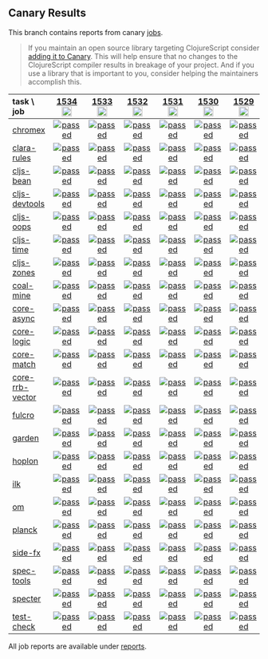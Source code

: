 ## Canary Results

This branch contains reports from canary [jobs](https://github.com/cljs-oss/canary/tree/jobs).

> If you maintain an open source library targeting ClojureScript consider [adding it to Canary](https://github.com/cljs-oss/canary/tree/master#how-to-participate). This will help ensure that no changes to the ClojureScript compiler results in breakage of your project. And if you use a library that is important to you, consider helping the maintainers accomplish this.

[//]: # (begin_overview_table)

| task \ job | <a href="reports/2020/09/13/job-001534-1.10.824-599cd05f" title="job #1534&#xA;&#xA;job&#xA;&#xA;requested by BinaryAge Bot (@babot) on 2020-09-13T11:06:54Z">1534<br/><img width=20 height=20 src="https://avatars0.githubusercontent.com/u/1476765?v=4&s=60"></a> | <a href="reports/2020/09/12/job-001533-1.10.824-599cd05f" title="job #1533&#xA;&#xA;job&#xA;&#xA;requested by BinaryAge Bot (@babot) on 2020-09-12T11:06:56Z">1533<br/><img width=20 height=20 src="https://avatars0.githubusercontent.com/u/1476765?v=4&s=60"></a> | <a href="reports/2020/09/11/job-001532-1.10.824-599cd05f" title="job #1532&#xA;&#xA;job&#xA;&#xA;requested by BinaryAge Bot (@babot) on 2020-09-11T11:06:34Z">1532<br/><img width=20 height=20 src="https://avatars0.githubusercontent.com/u/1476765?v=4&s=60"></a> | <a href="reports/2020/09/10/job-001531-1.10.824-599cd05f" title="job #1531&#xA;&#xA;job&#xA;&#xA;requested by BinaryAge Bot (@babot) on 2020-09-10T11:06:35Z">1531<br/><img width=20 height=20 src="https://avatars0.githubusercontent.com/u/1476765?v=4&s=60"></a> | <a href="reports/2020/09/09/job-001530-1.10.824-599cd05f" title="job #1530&#xA;&#xA;job&#xA;&#xA;requested by BinaryAge Bot (@babot) on 2020-09-09T11:07:06Z">1530<br/><img width=20 height=20 src="https://avatars0.githubusercontent.com/u/1476765?v=4&s=60"></a> | <a href="reports/2020/09/08/job-001529-1.10.824-599cd05f" title="job #1529&#xA;&#xA;job&#xA;&#xA;requested by BinaryAge Bot (@babot) on 2020-09-08T11:06:59Z">1529<br/><img width=20 height=20 src="https://avatars0.githubusercontent.com/u/1476765?v=4&s=60"></a> | <a href="reports/2020/09/07/job-001528-1.10.824-599cd05f" title="job #1528&#xA;&#xA;job&#xA;&#xA;requested by BinaryAge Bot (@babot) on 2020-09-07T11:06:33Z">1528<br/><img width=20 height=20 src="https://avatars0.githubusercontent.com/u/1476765?v=4&s=60"></a> | <a href="reports/2020/09/06/job-001527-1.10.824-599cd05f" title="job #1527&#xA;&#xA;job&#xA;&#xA;requested by BinaryAge Bot (@babot) on 2020-09-06T11:06:49Z">1527<br/><img width=20 height=20 src="https://avatars0.githubusercontent.com/u/1476765?v=4&s=60"></a> | <a href="reports/2020/09/05/job-001526-1.10.825-ef20514a1" title="job #1526&#xA;&#xA;job -c mfikes -r CLJS-3174&#xA;&#xA;requested by Mike Fikes (@mfikes) on 2020-09-05T18:59:15Z">1526<br/><img width=20 height=20 src="https://avatars1.githubusercontent.com/u/1723464?v=4&s=60"></a> | <a href="reports/2020/09/05/job-001525-1.10.825-ef20514a1" title="job #1525&#xA;&#xA;job -c mfikes -r CLJS-3174&#xA;&#xA;requested by Mike Fikes (@mfikes) on 2020-09-05T18:11:09Z">1525<br/><img width=20 height=20 src="https://avatars1.githubusercontent.com/u/1723464?v=4&s=60"></a> |
| :--- | :---: | :---: | :---: | :---: | :---: | :---: | :---: | :---: | :---: | :---: |
| [chromex](https://github.com/binaryage/chromex) | <a href="reports/2020/09/13/job-001534-1.10.824-599cd05f#-chromex"><img title="passed" src="http://box.binaryage.com/s-passed.svg"><a> | <a href="reports/2020/09/12/job-001533-1.10.824-599cd05f#-chromex"><img title="passed" src="http://box.binaryage.com/s-passed.svg"><a> | <a href="reports/2020/09/11/job-001532-1.10.824-599cd05f#-chromex"><img title="passed" src="http://box.binaryage.com/s-passed.svg"><a> | <a href="reports/2020/09/10/job-001531-1.10.824-599cd05f#-chromex"><img title="passed" src="http://box.binaryage.com/s-passed.svg"><a> | <a href="reports/2020/09/09/job-001530-1.10.824-599cd05f#-chromex"><img title="passed" src="http://box.binaryage.com/s-passed.svg"><a> | <a href="reports/2020/09/08/job-001529-1.10.824-599cd05f#-chromex"><img title="passed" src="http://box.binaryage.com/s-passed.svg"><a> | <a href="reports/2020/09/07/job-001528-1.10.824-599cd05f#-chromex"><img title="passed" src="http://box.binaryage.com/s-passed.svg"><a> | <a href="reports/2020/09/06/job-001527-1.10.824-599cd05f#-chromex"><img title="passed" src="http://box.binaryage.com/s-passed.svg"><a> | <a href="reports/2020/09/05/job-001526-1.10.825-ef20514a1#-chromex"><img title="passed" src="http://box.binaryage.com/s-passed.svg"><a> | <a href="reports/2020/09/05/job-001525-1.10.825-ef20514a1#-chromex"><img title="passed" src="http://box.binaryage.com/s-passed.svg"><a> |
| [clara-rules](https://github.com/cerner/clara-rules) | <a href="reports/2020/09/13/job-001534-1.10.824-599cd05f#-clara-rules"><img title="passed" src="http://box.binaryage.com/s-passed.svg"><a> | <a href="reports/2020/09/12/job-001533-1.10.824-599cd05f#-clara-rules"><img title="passed" src="http://box.binaryage.com/s-passed.svg"><a> | <a href="reports/2020/09/11/job-001532-1.10.824-599cd05f#-clara-rules"><img title="passed" src="http://box.binaryage.com/s-passed.svg"><a> | <a href="reports/2020/09/10/job-001531-1.10.824-599cd05f#-clara-rules"><img title="passed" src="http://box.binaryage.com/s-passed.svg"><a> | <a href="reports/2020/09/09/job-001530-1.10.824-599cd05f#-clara-rules"><img title="passed" src="http://box.binaryage.com/s-passed.svg"><a> | <a href="reports/2020/09/08/job-001529-1.10.824-599cd05f#-clara-rules"><img title="passed" src="http://box.binaryage.com/s-passed.svg"><a> | <a href="reports/2020/09/07/job-001528-1.10.824-599cd05f#-clara-rules"><img title="passed" src="http://box.binaryage.com/s-passed.svg"><a> | <a href="reports/2020/09/06/job-001527-1.10.824-599cd05f#-clara-rules"><img title="passed" src="http://box.binaryage.com/s-passed.svg"><a> | <a href="reports/2020/09/05/job-001526-1.10.825-ef20514a1#-clara-rules"><img title="passed" src="http://box.binaryage.com/s-passed.svg"><a> | <a href="reports/2020/09/05/job-001525-1.10.825-ef20514a1#-clara-rules"><img title="unknown" src="http://box.binaryage.com/s-unknown.svg"><a> |
| [cljs-bean](https://github.com/mfikes/cljs-bean) | <a href="reports/2020/09/13/job-001534-1.10.824-599cd05f#-cljs-bean"><img title="passed" src="http://box.binaryage.com/s-passed.svg"><a> | <a href="reports/2020/09/12/job-001533-1.10.824-599cd05f#-cljs-bean"><img title="passed" src="http://box.binaryage.com/s-passed.svg"><a> | <a href="reports/2020/09/11/job-001532-1.10.824-599cd05f#-cljs-bean"><img title="passed" src="http://box.binaryage.com/s-passed.svg"><a> | <a href="reports/2020/09/10/job-001531-1.10.824-599cd05f#-cljs-bean"><img title="passed" src="http://box.binaryage.com/s-passed.svg"><a> | <a href="reports/2020/09/09/job-001530-1.10.824-599cd05f#-cljs-bean"><img title="passed" src="http://box.binaryage.com/s-passed.svg"><a> | <a href="reports/2020/09/08/job-001529-1.10.824-599cd05f#-cljs-bean"><img title="passed" src="http://box.binaryage.com/s-passed.svg"><a> | <a href="reports/2020/09/07/job-001528-1.10.824-599cd05f#-cljs-bean"><img title="passed" src="http://box.binaryage.com/s-passed.svg"><a> | <a href="reports/2020/09/06/job-001527-1.10.824-599cd05f#-cljs-bean"><img title="passed" src="http://box.binaryage.com/s-passed.svg"><a> | <a href="reports/2020/09/05/job-001526-1.10.825-ef20514a1#-cljs-bean"><img title="passed" src="http://box.binaryage.com/s-passed.svg"><a> | <a href="reports/2020/09/05/job-001525-1.10.825-ef20514a1#-cljs-bean"><img title="passed" src="http://box.binaryage.com/s-passed.svg"><a> |
| [cljs-devtools](https://github.com/binaryage/cljs-devtools) | <a href="reports/2020/09/13/job-001534-1.10.824-599cd05f#-cljs-devtools"><img title="passed" src="http://box.binaryage.com/s-passed.svg"><a> | <a href="reports/2020/09/12/job-001533-1.10.824-599cd05f#-cljs-devtools"><img title="passed" src="http://box.binaryage.com/s-passed.svg"><a> | <a href="reports/2020/09/11/job-001532-1.10.824-599cd05f#-cljs-devtools"><img title="passed" src="http://box.binaryage.com/s-passed.svg"><a> | <a href="reports/2020/09/10/job-001531-1.10.824-599cd05f#-cljs-devtools"><img title="passed" src="http://box.binaryage.com/s-passed.svg"><a> | <a href="reports/2020/09/09/job-001530-1.10.824-599cd05f#-cljs-devtools"><img title="passed" src="http://box.binaryage.com/s-passed.svg"><a> | <a href="reports/2020/09/08/job-001529-1.10.824-599cd05f#-cljs-devtools"><img title="passed" src="http://box.binaryage.com/s-passed.svg"><a> | <a href="reports/2020/09/07/job-001528-1.10.824-599cd05f#-cljs-devtools"><img title="passed" src="http://box.binaryage.com/s-passed.svg"><a> | <a href="reports/2020/09/06/job-001527-1.10.824-599cd05f#-cljs-devtools"><img title="passed" src="http://box.binaryage.com/s-passed.svg"><a> | <a href="reports/2020/09/05/job-001526-1.10.825-ef20514a1#-cljs-devtools"><img title="passed" src="http://box.binaryage.com/s-passed.svg"><a> | <a href="reports/2020/09/05/job-001525-1.10.825-ef20514a1#-cljs-devtools"><img title="passed" src="http://box.binaryage.com/s-passed.svg"><a> |
| [cljs-oops](https://github.com/binaryage/cljs-oops) | <a href="reports/2020/09/13/job-001534-1.10.824-599cd05f#-cljs-oops"><img title="passed" src="http://box.binaryage.com/s-passed.svg"><a> | <a href="reports/2020/09/12/job-001533-1.10.824-599cd05f#-cljs-oops"><img title="passed" src="http://box.binaryage.com/s-passed.svg"><a> | <a href="reports/2020/09/11/job-001532-1.10.824-599cd05f#-cljs-oops"><img title="passed" src="http://box.binaryage.com/s-passed.svg"><a> | <a href="reports/2020/09/10/job-001531-1.10.824-599cd05f#-cljs-oops"><img title="passed" src="http://box.binaryage.com/s-passed.svg"><a> | <a href="reports/2020/09/09/job-001530-1.10.824-599cd05f#-cljs-oops"><img title="passed" src="http://box.binaryage.com/s-passed.svg"><a> | <a href="reports/2020/09/08/job-001529-1.10.824-599cd05f#-cljs-oops"><img title="passed" src="http://box.binaryage.com/s-passed.svg"><a> | <a href="reports/2020/09/07/job-001528-1.10.824-599cd05f#-cljs-oops"><img title="passed" src="http://box.binaryage.com/s-passed.svg"><a> | <a href="reports/2020/09/06/job-001527-1.10.824-599cd05f#-cljs-oops"><img title="passed" src="http://box.binaryage.com/s-passed.svg"><a> | <a href="reports/2020/09/05/job-001526-1.10.825-ef20514a1#-cljs-oops"><img title="passed" src="http://box.binaryage.com/s-passed.svg"><a> | <a href="reports/2020/09/05/job-001525-1.10.825-ef20514a1#-cljs-oops"><img title="passed" src="http://box.binaryage.com/s-passed.svg"><a> |
| [cljs-time](https://github.com/andrewmcveigh/cljs-time) | <a href="reports/2020/09/13/job-001534-1.10.824-599cd05f#-cljs-time"><img title="passed" src="http://box.binaryage.com/s-passed.svg"><a> | <a href="reports/2020/09/12/job-001533-1.10.824-599cd05f#-cljs-time"><img title="passed" src="http://box.binaryage.com/s-passed.svg"><a> | <a href="reports/2020/09/11/job-001532-1.10.824-599cd05f#-cljs-time"><img title="passed" src="http://box.binaryage.com/s-passed.svg"><a> | <a href="reports/2020/09/10/job-001531-1.10.824-599cd05f#-cljs-time"><img title="passed" src="http://box.binaryage.com/s-passed.svg"><a> | <a href="reports/2020/09/09/job-001530-1.10.824-599cd05f#-cljs-time"><img title="passed" src="http://box.binaryage.com/s-passed.svg"><a> | <a href="reports/2020/09/08/job-001529-1.10.824-599cd05f#-cljs-time"><img title="passed" src="http://box.binaryage.com/s-passed.svg"><a> | <a href="reports/2020/09/07/job-001528-1.10.824-599cd05f#-cljs-time"><img title="passed" src="http://box.binaryage.com/s-passed.svg"><a> | <a href="reports/2020/09/06/job-001527-1.10.824-599cd05f#-cljs-time"><img title="passed" src="http://box.binaryage.com/s-passed.svg"><a> | <a href="reports/2020/09/05/job-001526-1.10.825-ef20514a1#-cljs-time"><img title="passed" src="http://box.binaryage.com/s-passed.svg"><a> | <a href="reports/2020/09/05/job-001525-1.10.825-ef20514a1#-cljs-time"><img title="unknown" src="http://box.binaryage.com/s-unknown.svg"><a> |
| [cljs-zones](https://github.com/binaryage/cljs-zones) | <a href="reports/2020/09/13/job-001534-1.10.824-599cd05f#-cljs-zones"><img title="passed" src="http://box.binaryage.com/s-passed.svg"><a> | <a href="reports/2020/09/12/job-001533-1.10.824-599cd05f#-cljs-zones"><img title="passed" src="http://box.binaryage.com/s-passed.svg"><a> | <a href="reports/2020/09/11/job-001532-1.10.824-599cd05f#-cljs-zones"><img title="passed" src="http://box.binaryage.com/s-passed.svg"><a> | <a href="reports/2020/09/10/job-001531-1.10.824-599cd05f#-cljs-zones"><img title="passed" src="http://box.binaryage.com/s-passed.svg"><a> | <a href="reports/2020/09/09/job-001530-1.10.824-599cd05f#-cljs-zones"><img title="passed" src="http://box.binaryage.com/s-passed.svg"><a> | <a href="reports/2020/09/08/job-001529-1.10.824-599cd05f#-cljs-zones"><img title="passed" src="http://box.binaryage.com/s-passed.svg"><a> | <a href="reports/2020/09/07/job-001528-1.10.824-599cd05f#-cljs-zones"><img title="passed" src="http://box.binaryage.com/s-passed.svg"><a> | <a href="reports/2020/09/06/job-001527-1.10.824-599cd05f#-cljs-zones"><img title="passed" src="http://box.binaryage.com/s-passed.svg"><a> | <a href="reports/2020/09/05/job-001526-1.10.825-ef20514a1#-cljs-zones"><img title="passed" src="http://box.binaryage.com/s-passed.svg"><a> | <a href="reports/2020/09/05/job-001525-1.10.825-ef20514a1#-cljs-zones"><img title="passed" src="http://box.binaryage.com/s-passed.svg"><a> |
| [coal-mine](https://github.com/mfikes/coal-mine) | <a href="reports/2020/09/13/job-001534-1.10.824-599cd05f#-coal-mine"><img title="passed" src="http://box.binaryage.com/s-passed.svg"><a> | <a href="reports/2020/09/12/job-001533-1.10.824-599cd05f#-coal-mine"><img title="passed" src="http://box.binaryage.com/s-passed.svg"><a> | <a href="reports/2020/09/11/job-001532-1.10.824-599cd05f#-coal-mine"><img title="passed" src="http://box.binaryage.com/s-passed.svg"><a> | <a href="reports/2020/09/10/job-001531-1.10.824-599cd05f#-coal-mine"><img title="passed" src="http://box.binaryage.com/s-passed.svg"><a> | <a href="reports/2020/09/09/job-001530-1.10.824-599cd05f#-coal-mine"><img title="passed" src="http://box.binaryage.com/s-passed.svg"><a> | <a href="reports/2020/09/08/job-001529-1.10.824-599cd05f#-coal-mine"><img title="passed" src="http://box.binaryage.com/s-passed.svg"><a> | <a href="reports/2020/09/07/job-001528-1.10.824-599cd05f#-coal-mine"><img title="passed" src="http://box.binaryage.com/s-passed.svg"><a> | <a href="reports/2020/09/06/job-001527-1.10.824-599cd05f#-coal-mine"><img title="passed" src="http://box.binaryage.com/s-passed.svg"><a> | <a href="reports/2020/09/05/job-001526-1.10.825-ef20514a1#-coal-mine"><img title="passed" src="http://box.binaryage.com/s-passed.svg"><a> | <a href="reports/2020/09/05/job-001525-1.10.825-ef20514a1#-coal-mine"><img title="passed" src="http://box.binaryage.com/s-passed.svg"><a> |
| [core-async](https://github.com/clojure/core.async) | <a href="reports/2020/09/13/job-001534-1.10.824-599cd05f#-core-async"><img title="passed" src="http://box.binaryage.com/s-passed.svg"><a> | <a href="reports/2020/09/12/job-001533-1.10.824-599cd05f#-core-async"><img title="passed" src="http://box.binaryage.com/s-passed.svg"><a> | <a href="reports/2020/09/11/job-001532-1.10.824-599cd05f#-core-async"><img title="passed" src="http://box.binaryage.com/s-passed.svg"><a> | <a href="reports/2020/09/10/job-001531-1.10.824-599cd05f#-core-async"><img title="passed" src="http://box.binaryage.com/s-passed.svg"><a> | <a href="reports/2020/09/09/job-001530-1.10.824-599cd05f#-core-async"><img title="passed" src="http://box.binaryage.com/s-passed.svg"><a> | <a href="reports/2020/09/08/job-001529-1.10.824-599cd05f#-core-async"><img title="passed" src="http://box.binaryage.com/s-passed.svg"><a> | <a href="reports/2020/09/07/job-001528-1.10.824-599cd05f#-core-async"><img title="passed" src="http://box.binaryage.com/s-passed.svg"><a> | <a href="reports/2020/09/06/job-001527-1.10.824-599cd05f#-core-async"><img title="passed" src="http://box.binaryage.com/s-passed.svg"><a> | <a href="reports/2020/09/05/job-001526-1.10.825-ef20514a1#-core-async"><img title="passed" src="http://box.binaryage.com/s-passed.svg"><a> | <a href="reports/2020/09/05/job-001525-1.10.825-ef20514a1#-core-async"><img title="unknown" src="http://box.binaryage.com/s-unknown.svg"><a> |
| [core-logic](https://github.com/clojure/core.logic) | <a href="reports/2020/09/13/job-001534-1.10.824-599cd05f#-core-logic"><img title="passed" src="http://box.binaryage.com/s-passed.svg"><a> | <a href="reports/2020/09/12/job-001533-1.10.824-599cd05f#-core-logic"><img title="passed" src="http://box.binaryage.com/s-passed.svg"><a> | <a href="reports/2020/09/11/job-001532-1.10.824-599cd05f#-core-logic"><img title="passed" src="http://box.binaryage.com/s-passed.svg"><a> | <a href="reports/2020/09/10/job-001531-1.10.824-599cd05f#-core-logic"><img title="passed" src="http://box.binaryage.com/s-passed.svg"><a> | <a href="reports/2020/09/09/job-001530-1.10.824-599cd05f#-core-logic"><img title="passed" src="http://box.binaryage.com/s-passed.svg"><a> | <a href="reports/2020/09/08/job-001529-1.10.824-599cd05f#-core-logic"><img title="passed" src="http://box.binaryage.com/s-passed.svg"><a> | <a href="reports/2020/09/07/job-001528-1.10.824-599cd05f#-core-logic"><img title="passed" src="http://box.binaryage.com/s-passed.svg"><a> | <a href="reports/2020/09/06/job-001527-1.10.824-599cd05f#-core-logic"><img title="passed" src="http://box.binaryage.com/s-passed.svg"><a> | <a href="reports/2020/09/05/job-001526-1.10.825-ef20514a1#-core-logic"><img title="passed" src="http://box.binaryage.com/s-passed.svg"><a> | <a href="reports/2020/09/05/job-001525-1.10.825-ef20514a1#-core-logic"><img title="unknown" src="http://box.binaryage.com/s-unknown.svg"><a> |
| [core-match](https://github.com/clojure/core.match) | <a href="reports/2020/09/13/job-001534-1.10.824-599cd05f#-core-match"><img title="passed" src="http://box.binaryage.com/s-passed.svg"><a> | <a href="reports/2020/09/12/job-001533-1.10.824-599cd05f#-core-match"><img title="passed" src="http://box.binaryage.com/s-passed.svg"><a> | <a href="reports/2020/09/11/job-001532-1.10.824-599cd05f#-core-match"><img title="passed" src="http://box.binaryage.com/s-passed.svg"><a> | <a href="reports/2020/09/10/job-001531-1.10.824-599cd05f#-core-match"><img title="passed" src="http://box.binaryage.com/s-passed.svg"><a> | <a href="reports/2020/09/09/job-001530-1.10.824-599cd05f#-core-match"><img title="passed" src="http://box.binaryage.com/s-passed.svg"><a> | <a href="reports/2020/09/08/job-001529-1.10.824-599cd05f#-core-match"><img title="passed" src="http://box.binaryage.com/s-passed.svg"><a> | <a href="reports/2020/09/07/job-001528-1.10.824-599cd05f#-core-match"><img title="passed" src="http://box.binaryage.com/s-passed.svg"><a> | <a href="reports/2020/09/06/job-001527-1.10.824-599cd05f#-core-match"><img title="passed" src="http://box.binaryage.com/s-passed.svg"><a> | <a href="reports/2020/09/05/job-001526-1.10.825-ef20514a1#-core-match"><img title="passed" src="http://box.binaryage.com/s-passed.svg"><a> | <a href="reports/2020/09/05/job-001525-1.10.825-ef20514a1#-core-match"><img title="unknown" src="http://box.binaryage.com/s-unknown.svg"><a> |
| [core-rrb-vector](https://github.com/clojure/core.rrb-vector) | <a href="reports/2020/09/13/job-001534-1.10.824-599cd05f#-core-rrb-vector"><img title="passed" src="http://box.binaryage.com/s-passed.svg"><a> | <a href="reports/2020/09/12/job-001533-1.10.824-599cd05f#-core-rrb-vector"><img title="passed" src="http://box.binaryage.com/s-passed.svg"><a> | <a href="reports/2020/09/11/job-001532-1.10.824-599cd05f#-core-rrb-vector"><img title="passed" src="http://box.binaryage.com/s-passed.svg"><a> | <a href="reports/2020/09/10/job-001531-1.10.824-599cd05f#-core-rrb-vector"><img title="passed" src="http://box.binaryage.com/s-passed.svg"><a> | <a href="reports/2020/09/09/job-001530-1.10.824-599cd05f#-core-rrb-vector"><img title="passed" src="http://box.binaryage.com/s-passed.svg"><a> | <a href="reports/2020/09/08/job-001529-1.10.824-599cd05f#-core-rrb-vector"><img title="passed" src="http://box.binaryage.com/s-passed.svg"><a> | <a href="reports/2020/09/07/job-001528-1.10.824-599cd05f#-core-rrb-vector"><img title="passed" src="http://box.binaryage.com/s-passed.svg"><a> | <a href="reports/2020/09/06/job-001527-1.10.824-599cd05f#-core-rrb-vector"><img title="passed" src="http://box.binaryage.com/s-passed.svg"><a> | <a href="reports/2020/09/05/job-001526-1.10.825-ef20514a1#-core-rrb-vector"><img title="passed" src="http://box.binaryage.com/s-passed.svg"><a> | <a href="reports/2020/09/05/job-001525-1.10.825-ef20514a1#-core-rrb-vector"><img title="unknown" src="http://box.binaryage.com/s-unknown.svg"><a> |
| [fulcro](https://github.com/fulcrologic/fulcro) | <a href="reports/2020/09/13/job-001534-1.10.824-599cd05f#-fulcro"><img title="passed" src="http://box.binaryage.com/s-passed.svg"><a> | <a href="reports/2020/09/12/job-001533-1.10.824-599cd05f#-fulcro"><img title="passed" src="http://box.binaryage.com/s-passed.svg"><a> | <a href="reports/2020/09/11/job-001532-1.10.824-599cd05f#-fulcro"><img title="passed" src="http://box.binaryage.com/s-passed.svg"><a> | <a href="reports/2020/09/10/job-001531-1.10.824-599cd05f#-fulcro"><img title="passed" src="http://box.binaryage.com/s-passed.svg"><a> | <a href="reports/2020/09/09/job-001530-1.10.824-599cd05f#-fulcro"><img title="passed" src="http://box.binaryage.com/s-passed.svg"><a> | <a href="reports/2020/09/08/job-001529-1.10.824-599cd05f#-fulcro"><img title="passed" src="http://box.binaryage.com/s-passed.svg"><a> | <a href="reports/2020/09/07/job-001528-1.10.824-599cd05f#-fulcro"><img title="passed" src="http://box.binaryage.com/s-passed.svg"><a> | <a href="reports/2020/09/06/job-001527-1.10.824-599cd05f#-fulcro"><img title="passed" src="http://box.binaryage.com/s-passed.svg"><a> | <a href="reports/2020/09/05/job-001526-1.10.825-ef20514a1#-fulcro"><img title="passed" src="http://box.binaryage.com/s-passed.svg"><a> | <a href="reports/2020/09/05/job-001525-1.10.825-ef20514a1#-fulcro"><img title="unknown" src="http://box.binaryage.com/s-unknown.svg"><a> |
| [garden](https://github.com/noprompt/garden) | <a href="reports/2020/09/13/job-001534-1.10.824-599cd05f#-garden"><img title="passed" src="http://box.binaryage.com/s-passed.svg"><a> | <a href="reports/2020/09/12/job-001533-1.10.824-599cd05f#-garden"><img title="passed" src="http://box.binaryage.com/s-passed.svg"><a> | <a href="reports/2020/09/11/job-001532-1.10.824-599cd05f#-garden"><img title="passed" src="http://box.binaryage.com/s-passed.svg"><a> | <a href="reports/2020/09/10/job-001531-1.10.824-599cd05f#-garden"><img title="passed" src="http://box.binaryage.com/s-passed.svg"><a> | <a href="reports/2020/09/09/job-001530-1.10.824-599cd05f#-garden"><img title="passed" src="http://box.binaryage.com/s-passed.svg"><a> | <a href="reports/2020/09/08/job-001529-1.10.824-599cd05f#-garden"><img title="passed" src="http://box.binaryage.com/s-passed.svg"><a> | <a href="reports/2020/09/07/job-001528-1.10.824-599cd05f#-garden"><img title="passed" src="http://box.binaryage.com/s-passed.svg"><a> | <a href="reports/2020/09/06/job-001527-1.10.824-599cd05f#-garden"><img title="passed" src="http://box.binaryage.com/s-passed.svg"><a> | <a href="reports/2020/09/05/job-001526-1.10.825-ef20514a1#-garden"><img title="passed" src="http://box.binaryage.com/s-passed.svg"><a> | <a href="reports/2020/09/05/job-001525-1.10.825-ef20514a1#-garden"><img title="unknown" src="http://box.binaryage.com/s-unknown.svg"><a> |
| [hoplon](https://github.com/hoplon/hoplon) | <a href="reports/2020/09/13/job-001534-1.10.824-599cd05f#-hoplon"><img title="passed" src="http://box.binaryage.com/s-passed.svg"><a> | <a href="reports/2020/09/12/job-001533-1.10.824-599cd05f#-hoplon"><img title="passed" src="http://box.binaryage.com/s-passed.svg"><a> | <a href="reports/2020/09/11/job-001532-1.10.824-599cd05f#-hoplon"><img title="passed" src="http://box.binaryage.com/s-passed.svg"><a> | <a href="reports/2020/09/10/job-001531-1.10.824-599cd05f#-hoplon"><img title="passed" src="http://box.binaryage.com/s-passed.svg"><a> | <a href="reports/2020/09/09/job-001530-1.10.824-599cd05f#-hoplon"><img title="passed" src="http://box.binaryage.com/s-passed.svg"><a> | <a href="reports/2020/09/08/job-001529-1.10.824-599cd05f#-hoplon"><img title="passed" src="http://box.binaryage.com/s-passed.svg"><a> | <a href="reports/2020/09/07/job-001528-1.10.824-599cd05f#-hoplon"><img title="passed" src="http://box.binaryage.com/s-passed.svg"><a> | <a href="reports/2020/09/06/job-001527-1.10.824-599cd05f#-hoplon"><img title="passed" src="http://box.binaryage.com/s-passed.svg"><a> | <a href="reports/2020/09/05/job-001526-1.10.825-ef20514a1#-hoplon"><img title="passed" src="http://box.binaryage.com/s-passed.svg"><a> | <a href="reports/2020/09/05/job-001525-1.10.825-ef20514a1#-hoplon"><img title="unknown" src="http://box.binaryage.com/s-unknown.svg"><a> |
| [ilk](https://github.com/mfikes/ilk) | <a href="reports/2020/09/13/job-001534-1.10.824-599cd05f#-ilk"><img title="passed" src="http://box.binaryage.com/s-passed.svg"><a> | <a href="reports/2020/09/12/job-001533-1.10.824-599cd05f#-ilk"><img title="passed" src="http://box.binaryage.com/s-passed.svg"><a> | <a href="reports/2020/09/11/job-001532-1.10.824-599cd05f#-ilk"><img title="passed" src="http://box.binaryage.com/s-passed.svg"><a> | <a href="reports/2020/09/10/job-001531-1.10.824-599cd05f#-ilk"><img title="passed" src="http://box.binaryage.com/s-passed.svg"><a> | <a href="reports/2020/09/09/job-001530-1.10.824-599cd05f#-ilk"><img title="passed" src="http://box.binaryage.com/s-passed.svg"><a> | <a href="reports/2020/09/08/job-001529-1.10.824-599cd05f#-ilk"><img title="passed" src="http://box.binaryage.com/s-passed.svg"><a> | <a href="reports/2020/09/07/job-001528-1.10.824-599cd05f#-ilk"><img title="passed" src="http://box.binaryage.com/s-passed.svg"><a> | <a href="reports/2020/09/06/job-001527-1.10.824-599cd05f#-ilk"><img title="passed" src="http://box.binaryage.com/s-passed.svg"><a> | <a href="reports/2020/09/05/job-001526-1.10.825-ef20514a1#-ilk"><img title="passed" src="http://box.binaryage.com/s-passed.svg"><a> | <a href="reports/2020/09/05/job-001525-1.10.825-ef20514a1#-ilk"><img title="passed" src="http://box.binaryage.com/s-passed.svg"><a> |
| [om](https://github.com/omcljs/om) | <a href="reports/2020/09/13/job-001534-1.10.824-599cd05f#-om"><img title="passed" src="http://box.binaryage.com/s-passed.svg"><a> | <a href="reports/2020/09/12/job-001533-1.10.824-599cd05f#-om"><img title="passed" src="http://box.binaryage.com/s-passed.svg"><a> | <a href="reports/2020/09/11/job-001532-1.10.824-599cd05f#-om"><img title="passed" src="http://box.binaryage.com/s-passed.svg"><a> | <a href="reports/2020/09/10/job-001531-1.10.824-599cd05f#-om"><img title="passed" src="http://box.binaryage.com/s-passed.svg"><a> | <a href="reports/2020/09/09/job-001530-1.10.824-599cd05f#-om"><img title="passed" src="http://box.binaryage.com/s-passed.svg"><a> | <a href="reports/2020/09/08/job-001529-1.10.824-599cd05f#-om"><img title="passed" src="http://box.binaryage.com/s-passed.svg"><a> | <a href="reports/2020/09/07/job-001528-1.10.824-599cd05f#-om"><img title="passed" src="http://box.binaryage.com/s-passed.svg"><a> | <a href="reports/2020/09/06/job-001527-1.10.824-599cd05f#-om"><img title="passed" src="http://box.binaryage.com/s-passed.svg"><a> | <a href="reports/2020/09/05/job-001526-1.10.825-ef20514a1#-om"><img title="passed" src="http://box.binaryage.com/s-passed.svg"><a> | <a href="reports/2020/09/05/job-001525-1.10.825-ef20514a1#-om"><img title="unknown" src="http://box.binaryage.com/s-unknown.svg"><a> |
| [planck](https://github.com/planck-repl/planck) | <a href="reports/2020/09/13/job-001534-1.10.824-599cd05f#-planck"><img title="passed" src="http://box.binaryage.com/s-passed.svg"><a> | <a href="reports/2020/09/12/job-001533-1.10.824-599cd05f#-planck"><img title="passed" src="http://box.binaryage.com/s-passed.svg"><a> | <a href="reports/2020/09/11/job-001532-1.10.824-599cd05f#-planck"><img title="passed" src="http://box.binaryage.com/s-passed.svg"><a> | <a href="reports/2020/09/10/job-001531-1.10.824-599cd05f#-planck"><img title="passed" src="http://box.binaryage.com/s-passed.svg"><a> | <a href="reports/2020/09/09/job-001530-1.10.824-599cd05f#-planck"><img title="passed" src="http://box.binaryage.com/s-passed.svg"><a> | <a href="reports/2020/09/08/job-001529-1.10.824-599cd05f#-planck"><img title="passed" src="http://box.binaryage.com/s-passed.svg"><a> | <a href="reports/2020/09/07/job-001528-1.10.824-599cd05f#-planck"><img title="passed" src="http://box.binaryage.com/s-passed.svg"><a> | <a href="reports/2020/09/06/job-001527-1.10.824-599cd05f#-planck"><img title="passed" src="http://box.binaryage.com/s-passed.svg"><a> | <a href="reports/2020/09/05/job-001526-1.10.825-ef20514a1#-planck"><img title="passed" src="http://box.binaryage.com/s-passed.svg"><a> | <a href="reports/2020/09/05/job-001525-1.10.825-ef20514a1#-planck"><img title="unknown" src="http://box.binaryage.com/s-unknown.svg"><a> |
| [side-fx](https://github.com/cljsrn/side-fx) | <a href="reports/2020/09/13/job-001534-1.10.824-599cd05f#-side-fx"><img title="passed" src="http://box.binaryage.com/s-passed.svg"><a> | <a href="reports/2020/09/12/job-001533-1.10.824-599cd05f#-side-fx"><img title="passed" src="http://box.binaryage.com/s-passed.svg"><a> | <a href="reports/2020/09/11/job-001532-1.10.824-599cd05f#-side-fx"><img title="passed" src="http://box.binaryage.com/s-passed.svg"><a> | <a href="reports/2020/09/10/job-001531-1.10.824-599cd05f#-side-fx"><img title="passed" src="http://box.binaryage.com/s-passed.svg"><a> | <a href="reports/2020/09/09/job-001530-1.10.824-599cd05f#-side-fx"><img title="passed" src="http://box.binaryage.com/s-passed.svg"><a> | <a href="reports/2020/09/08/job-001529-1.10.824-599cd05f#-side-fx"><img title="passed" src="http://box.binaryage.com/s-passed.svg"><a> | <a href="reports/2020/09/07/job-001528-1.10.824-599cd05f#-side-fx"><img title="passed" src="http://box.binaryage.com/s-passed.svg"><a> | <a href="reports/2020/09/06/job-001527-1.10.824-599cd05f#-side-fx"><img title="passed" src="http://box.binaryage.com/s-passed.svg"><a> | <a href="reports/2020/09/05/job-001526-1.10.825-ef20514a1#-side-fx"><img title="passed" src="http://box.binaryage.com/s-passed.svg"><a> | <a href="reports/2020/09/05/job-001525-1.10.825-ef20514a1#-side-fx"><img title="unknown" src="http://box.binaryage.com/s-unknown.svg"><a> |
| [spec-tools](https://github.com/metosin/spec-tools) | <a href="reports/2020/09/13/job-001534-1.10.824-599cd05f#-spec-tools"><img title="passed" src="http://box.binaryage.com/s-passed.svg"><a> | <a href="reports/2020/09/12/job-001533-1.10.824-599cd05f#-spec-tools"><img title="passed" src="http://box.binaryage.com/s-passed.svg"><a> | <a href="reports/2020/09/11/job-001532-1.10.824-599cd05f#-spec-tools"><img title="passed" src="http://box.binaryage.com/s-passed.svg"><a> | <a href="reports/2020/09/10/job-001531-1.10.824-599cd05f#-spec-tools"><img title="passed" src="http://box.binaryage.com/s-passed.svg"><a> | <a href="reports/2020/09/09/job-001530-1.10.824-599cd05f#-spec-tools"><img title="passed" src="http://box.binaryage.com/s-passed.svg"><a> | <a href="reports/2020/09/08/job-001529-1.10.824-599cd05f#-spec-tools"><img title="passed" src="http://box.binaryage.com/s-passed.svg"><a> | <a href="reports/2020/09/07/job-001528-1.10.824-599cd05f#-spec-tools"><img title="passed" src="http://box.binaryage.com/s-passed.svg"><a> | <a href="reports/2020/09/06/job-001527-1.10.824-599cd05f#-spec-tools"><img title="passed" src="http://box.binaryage.com/s-passed.svg"><a> | <a href="reports/2020/09/05/job-001526-1.10.825-ef20514a1#-spec-tools"><img title="passed" src="http://box.binaryage.com/s-passed.svg"><a> | <a href="reports/2020/09/05/job-001525-1.10.825-ef20514a1#-spec-tools"><img title="unknown" src="http://box.binaryage.com/s-unknown.svg"><a> |
| [specter](https://github.com/nathanmarz/specter) | <a href="reports/2020/09/13/job-001534-1.10.824-599cd05f#-specter"><img title="passed" src="http://box.binaryage.com/s-passed.svg"><a> | <a href="reports/2020/09/12/job-001533-1.10.824-599cd05f#-specter"><img title="passed" src="http://box.binaryage.com/s-passed.svg"><a> | <a href="reports/2020/09/11/job-001532-1.10.824-599cd05f#-specter"><img title="passed" src="http://box.binaryage.com/s-passed.svg"><a> | <a href="reports/2020/09/10/job-001531-1.10.824-599cd05f#-specter"><img title="passed" src="http://box.binaryage.com/s-passed.svg"><a> | <a href="reports/2020/09/09/job-001530-1.10.824-599cd05f#-specter"><img title="passed" src="http://box.binaryage.com/s-passed.svg"><a> | <a href="reports/2020/09/08/job-001529-1.10.824-599cd05f#-specter"><img title="passed" src="http://box.binaryage.com/s-passed.svg"><a> | <a href="reports/2020/09/07/job-001528-1.10.824-599cd05f#-specter"><img title="passed" src="http://box.binaryage.com/s-passed.svg"><a> | <a href="reports/2020/09/06/job-001527-1.10.824-599cd05f#-specter"><img title="passed" src="http://box.binaryage.com/s-passed.svg"><a> | <a href="reports/2020/09/05/job-001526-1.10.825-ef20514a1#-specter"><img title="passed" src="http://box.binaryage.com/s-passed.svg"><a> | <a href="reports/2020/09/05/job-001525-1.10.825-ef20514a1#-specter"><img title="unknown" src="http://box.binaryage.com/s-unknown.svg"><a> |
| [test-check](https://github.com/clojure/test.check) | <a href="reports/2020/09/13/job-001534-1.10.824-599cd05f#-test-check"><img title="passed" src="http://box.binaryage.com/s-passed.svg"><a> | <a href="reports/2020/09/12/job-001533-1.10.824-599cd05f#-test-check"><img title="passed" src="http://box.binaryage.com/s-passed.svg"><a> | <a href="reports/2020/09/11/job-001532-1.10.824-599cd05f#-test-check"><img title="passed" src="http://box.binaryage.com/s-passed.svg"><a> | <a href="reports/2020/09/10/job-001531-1.10.824-599cd05f#-test-check"><img title="passed" src="http://box.binaryage.com/s-passed.svg"><a> | <a href="reports/2020/09/09/job-001530-1.10.824-599cd05f#-test-check"><img title="passed" src="http://box.binaryage.com/s-passed.svg"><a> | <a href="reports/2020/09/08/job-001529-1.10.824-599cd05f#-test-check"><img title="passed" src="http://box.binaryage.com/s-passed.svg"><a> | <a href="reports/2020/09/07/job-001528-1.10.824-599cd05f#-test-check"><img title="passed" src="http://box.binaryage.com/s-passed.svg"><a> | <a href="reports/2020/09/06/job-001527-1.10.824-599cd05f#-test-check"><img title="passed" src="http://box.binaryage.com/s-passed.svg"><a> | <a href="reports/2020/09/05/job-001526-1.10.825-ef20514a1#-test-check"><img title="passed" src="http://box.binaryage.com/s-passed.svg"><a> | <a href="reports/2020/09/05/job-001525-1.10.825-ef20514a1#-test-check"><img title="unknown" src="http://box.binaryage.com/s-unknown.svg"><a> |

[//]: # (end_overview_table)

All job reports are available under [reports](reports).
